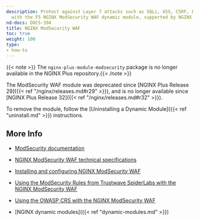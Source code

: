 ```yaml
---
description: Protect against Layer 7 attacks such as SQLi, XSS, CSRF, LFI, and RFI,
  with the F5 NGINX ModSecurity WAF dynamic module, supported by NGINX.
nd-docs: DOCS-394
title: NGINX ModSecurity WAF
toc: true
weight: 100
type:
- how-to
---
```


{{< note >}} The `nginx-plus-module-modsecurity` package is no longer available in the NGINX Plus repository.{{< /note >}}

The ModSecurity WAF module was deprecated since [NGINX Plus Release 29]({{< ref "/nginx/releases.md#r29" >}}), and is no longer available since [NGINX Plus Release 32]({{< ref "/nginx/releases.md#r32" >}}).

To remove the module, follow the [Uninstalling a Dynamic Module]({{< ref "uninstall.md" >}}) instructions.

## More Info

- [ModSecurity documentation](https://github.com/SpiderLabs/ModSecurity/wiki)

- [NGINX ModSecurity WAF technical specifications](https://docs.nginx.com/nginx-waf/technical-specs/)

- [Installing and configuring NGINX ModSecurity WAF](https://docs.nginx.com/nginx-waf/admin-guide/nginx-plus-modsecurity-waf-installation-logging/)

- [Using the ModSecurity Rules from Trustwave SpiderLabs with the NGINX ModSecurity WAF](https://docs.nginx.com/nginx-waf/admin-guide/nginx-plus-modsecurity-waf-trustwave-spiderlabs-rules/)

- [Using the OWASP CRS with the NGINX ModSecurity WAF](https://docs.nginx.com/nginx-waf/admin-guide/nginx-plus-modsecurity-waf-owasp-crs/)

- [NGINX dynamic modules]({{< ref "dynamic-modules.md" >}})
